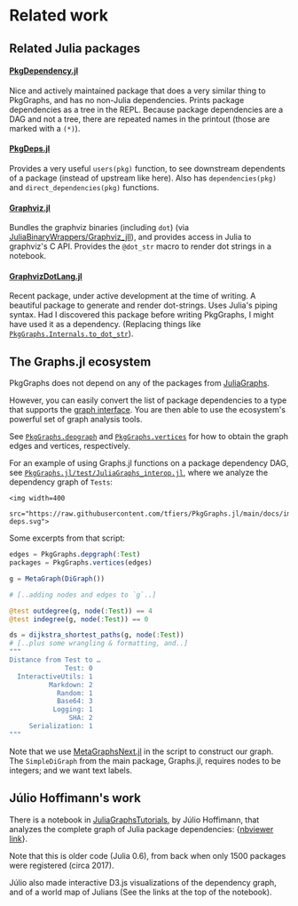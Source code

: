 
# Related work



## Related Julia packages

#### [PkgDependency.jl]

Nice and actively maintained package that does a very similar thing to PkgGraphs, and has
no non-Julia dependencies. Prints package dependencies as a tree in the REPL. Because
package dependencies are a DAG and not a tree, there are repeated names in the printout
(those are marked with a `(*)`).

#### [PkgDeps.jl]

Provides a very useful `users(pkg)` function, to see downstream
dependents of a package (instead of upstream like here).
Also has `dependencies(pkg)` and `direct_dependencies(pkg)` functions.

#### [Graphviz.jl]

Bundles the graphviz binaries (including `dot`) (via [JuliaBinaryWrappers/Graphviz_jll][Graphviz_jll]), and provides access in Julia to graphviz's C API.
Provides the `@dot_str` macro to render dot strings in a notebook.

#### [GraphvizDotLang.jl]

Recent package, under active development at the time of writing. A beautiful package to
generate and render dot-strings. Uses Julia's piping syntax. Had I discovered this
package before writing PkgGraphs, I might have used it as a dependency. (Replacing things
like [`PkgGraphs.Internals.to_dot_str`](@ref)).


[PkgDependency.jl]:   https://github.com/peng1999/PkgDependency.jl
[PkgDeps.jl]:         https://github.com/JuliaEcosystem/PkgDeps.jl
[Graphviz.jl]:        https://github.com/JuliaGraphs/GraphViz.jl
[Graphviz_jll]:       https://github.com/JuliaBinaryWrappers/Graphviz_jll.jl
[GraphvizDotLang.jl]: https://github.com/jhidding/GraphvizDotLang.jl



## The Graphs.jl ecosystem

PkgGraphs does not depend on any of the packages from [JuliaGraphs](https://juliagraphs.org/).

However, you can easily convert the list of package dependencies to a type that supports
the [graph interface]. You are then able to use the ecosystem's powerful set of graph analysis tools.

See [`PkgGraphs.depgraph`](@ref) and [`PkgGraphs.vertices`](@ref) for how to obtain the graph edges and vertices, respectively.

For an example of using Graphs.jl functions on a package dependency DAG, see
[`PkgGraphs.jl/test/JuliaGraphs_interop.jl`][gh], where we analyze the dependency graph
of `Tests`:

```@raw html
<img width=400
     src="https://raw.githubusercontent.com/tfiers/PkgGraphs.jl/main/docs/img/Test-deps.svg">
```

Some excerpts from that script:
```julia
edges = PkgGraphs.depgraph(:Test)
packages = PkgGraphs.vertices(edges)

g = MetaGraph(DiGraph())

# [..adding nodes and edges to `g`..]

@test outdegree(g, node(:Test)) == 4
@test indegree(g, node(:Test)) == 0

ds = dijkstra_shortest_paths(g, node(:Test))
# [..plus some wrangling & formatting, and..]
"""
Distance from Test to …
              Test: 0
  InteractiveUtils: 1
          Markdown: 2
            Random: 1
            Base64: 3
           Logging: 1
               SHA: 2
     Serialization: 1
"""
```

Note that we use [MetaGraphsNext.jl] in the script to construct our graph. The
`SimpleDiGraph` from the main package, Graphs.jl, requires nodes to be integers; and we
want text labels.

[graph interface]: https://juliagraphs.org/Graphs.jl/dev/ecosystem/interface/
[gh]: https://github.com/tfiers/PkgGraphs.jl/blob/main/test/JuliaGraphs_interop.jl
[MetaGraphsNext.jl]: https://github.com/JuliaGraphs/MetaGraphsNext.jl



## Júlio Hoffimann's work

There is a notebook in [JuliaGraphsTutorials], by Júlio Hoffimann, that analyzes the
complete graph of Julia package dependencies: {[nbviewer link]}.

Note that this is older code (Julia 0.6), from back when only 1500 packages were registered (circa 2017).

Júlio also made interactive D3.js visualizations of the dependency graph, and of a world
map of Julians (See the links at the top of the notebook).

[JuliaGraphsTutorials]: https://github.com/JuliaGraphs/JuliaGraphsTutorials
[nbviewer link]: https://nbviewer.org/github/JuliaGraphs/JuliaGraphsTutorials/blob/master/DAG-Julia-Pkgs.ipynb
